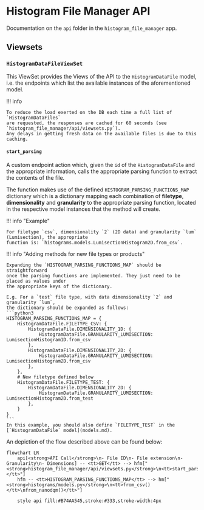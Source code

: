 # Histogram File Manager API

Documentation on the `api` folder in the `histogram_file_manager` app. 

## Viewsets

### `HistogramDataFileViewSet`

This ViewSet provides the Views of the API to the `HistogramDataFile` model,
i.e. the endpoints which list the available instances of the aforementioned model.

!!! info
	
	To reduce the load exerted on the DB each time a full list of `HistogramDataFiles`
	are requested, the responses are cached for 60 seconds (see `histogram_file_manager/api/viewsets.py`).
	Any delays in getting fresh data on the available files is due to this caching.

#### `start_parsing`

A custom endpoint action which, given the `id` of the `HistogramDataFile` and
the appropriate information, calls the appropriate parsing function to extract
the contents of the file.

The function makes use of the defined `HISTOGRAM_PARSING_FUNCTIONS_MAP` dictionary which is a dictionary 
mapping each combination of **filetype**, **dimensionality** and **granularity** to the
appropriate parsing function, located in the respective model instances that the method
will create.

!!! info "Example"

	For filetype `csv`, dimensionality `2` (2D data) and granularity `lum`
	(Lumisection), the appropriate
	function is: `histograms.models.LumisectionHistogram2D.from_csv`.
	
!!! info "Adding methods for new file types or products"
	
	Expanding the `HISTOGRAM_PARSING_FUNCTIONS_MAP` should be straightforward 
	once the parsing functions are implemented. They just need to be placed as values under
	the appropriate keys of the dictionary.
	
	E.g. For a `test` file type, with data dimensionality `2` and granularity `lum`,
	the dictionary should be expanded as follows:
	```python3
	HISTOGRAM_PARSING_FUNCTIONS_MAP = {
		HistogramDataFile.FILETYPE_CSV: {
			HistogramDataFile.DIMENSIONALITY_1D: {
				HistogramDataFile.GRANULARITY_LUMISECTION: LumisectionHistogram1D.from_csv
			},
			HistogramDataFile.DIMENSIONALITY_2D: {
				HistogramDataFile.GRANULARITY_LUMISECTION: LumisectionHistogram2D.from_csv
			},
		},
		# New filetype defined below
		HistogramDataFile.FILETYPE_TEST: {
			HistogramDataFile.DIMENSIONALITY_2D: {
				HistogramDataFile.GRANULARITY_LUMISECTION: LumisectionHistogram2D.from_test
			},
		}		
	}	
	```
	In this example, you should also define `FILETYPE_TEST` in the [`HistogramDataFile` model](models.md).

An depiction of the flow described above can be found below:

```mermaid
flowchart LR
	api[<strong>API Call</strong>\n- File ID\n- File extension\n- Granularity\n- Dimensions] -- <tt>GET</tt> --> hfm["<strong>histogram_file_manager/api/viewsets.py</strong>\n<tt>start_parsing()</tt>"]
	hfm -- <tt>HISTOGRAM_PARSING_FUNCTIONS_MAP</tt> --> hm["<strong>histograms/models.py</strong>\n<tt>from_csv()</tt>\nfrom_nanodqm()</tt>"]
	
	style api fill:#B74AA545,stroke:#333,stroke-width:4px	
```

